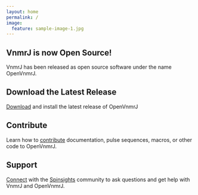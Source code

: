 ```yaml
---
layout: home
permalink: /
image:
  feature: sample-image-1.jpg
---
```


<div class="tiles">

<div class="tile">
  <h2 class="post-title">VnmrJ is now Open Source!</h2>
  <p class="post-excerpt">VnmrJ has been released as open source software under the name OpenVnmrJ.</p>
</div><!-- /.tile -->

<div class="tile">
  <h2 class="post-title">Download the Latest Release</h2>
  <p class="post-excerpt"><a href="http://openvnmrj.org/Downloading/">Download</a> and install the latest release of OpenVnmrJ</p>
</div><!-- /.tile -->

<div class="tile">
  <h2 class="post-title">Contribute</h2>
  <p class="post-excerpt">Learn how to <a href="http://openvnmrj.org/Contributing/">contribute</a> documentation, pulse sequences, macros, or other code to OpenVnmrJ.</p>
</div><!-- /.tile -->

<div class="tile">
  <h2 class="post-title">Support</h2>
<p class="post-excerpt"><a href="http://spinsights.chem.agilent.com">Connect</a> with the <a href="https://spinsights.chem.agilent.com">Spinsights</a> community to ask questions and get help with VnmrJ and OpenVnmrJ.</p>
</div><!-- /.tile -->

</div><!-- /.tiles -->
